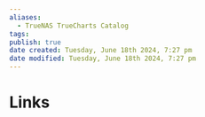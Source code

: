 ```yaml
---
aliases:
  - TrueNAS TrueCharts Catalog
tags: 
publish: true
date created: Tuesday, June 18th 2024, 7:27 pm
date modified: Tuesday, June 18th 2024, 7:27 pm
---
```

# Links
